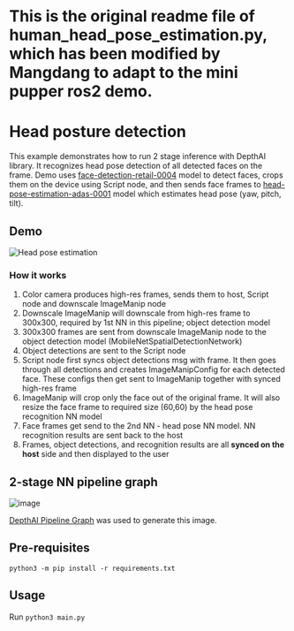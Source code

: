 # This is the original readme file of human_head_pose_estimation.py, which has been modified by Mangdang to adapt to the mini pupper ros2 demo.

# Head posture detection

This example demonstrates how to run 2 stage inference with DepthAI library.
It recognizes head pose detection of all detected faces on the frame. Demo uses [face-detection-retail-0004](https://docs.openvino.ai/2021.4/omz_models_model_face_detection_retail_0004.html) model to detect faces, crops them on the device using Script node, and then sends face frames to [head-pose-estimation-adas-0001](https://docs.openvino.ai/2021.4/omz_models_model_head_pose_estimation_adas_0001.html) model which estimates head pose (yaw, pitch, tilt).

## Demo

![Head pose estimation](https://user-images.githubusercontent.com/18037362/172148301-45adb7ce-3aab-478f-8cad-0c05f349ce50.gif)

### How it works

1. Color camera produces high-res frames, sends them to host, Script node and downscale ImageManip node
2. Downscale ImageManip will downscale from high-res frame to 300x300, required by 1st NN in this pipeline; object detection model
3. 300x300 frames are sent from downscale ImageManip node to the object detection model (MobileNetSpatialDetectionNetwork)
4. Object detections are sent to the Script node
5. Script node first syncs object detections msg with frame. It then goes through all detections and creates ImageManipConfig for each detected face. These configs then get sent to ImageManip together with synced high-res frame
6. ImageManip will crop only the face out of the original frame. It will also resize the face frame to required size (60,60) by the head pose recognition NN model
7. Face frames get send to the 2nd NN - head pose NN model. NN recognition results are sent back to the host
8. Frames, object detections, and recognition results are all **synced on the host** side and then displayed to the user

## 2-stage NN pipeline graph

![image](https://user-images.githubusercontent.com/18037362/179375207-1ccf27a6-59bb-4a42-8cae-d8908c4ed51a.png)

[DepthAI Pipeline Graph](https://github.com/geaxgx/depthai_pipeline_graph#depthai-pipeline-graph-experimental) was used to generate this image.

## Pre-requisites

```
python3 -m pip install -r requirements.txt
```

## Usage

Run `python3 main.py`
